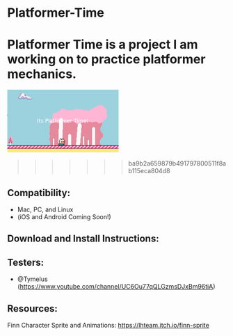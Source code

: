# Platformer-Time

Platformer Time is a project I am working on to practice platformer mechanics.
=======
![A screenshot of platformer time!](https://github.com/IanSkelskey/Platformer-Time/blob/master/screenshots/screen0.png)
>>>>>>> ba9b2a659879b491797800511f8ab115eca804d8

## Compatibility:
- Mac, PC, and Linux
- (iOS and Android Coming Soon!)

## Download and Install Instructions:

## Testers:

- @Tymelus (https://www.youtube.com/channel/UC6Ou77qQLGzmsDJxBm96tiA)

## Resources:

Finn Character Sprite and Animations:
https://lhteam.itch.io/finn-sprite
